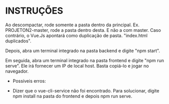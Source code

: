 # INSTRUÇÕES

Ao descompactar, rode somente a pasta dentro da principal. Ex. PROJETON2-master, rode a pasta dentro desta. E não a com master. Caso contrário, o Vue.Js apontará como duplicação de pasta. "index.html duplicados".

Depois, abra um terminal integrado na pasta backend e digite "npm start".

Em seguida, abra um terminal integrado na pasta frontend e digite "npm run serve". Ele irá fornecer um IP de local host. Basta copiá-lo e jogar no navegador.

* Possíveis erros:
- Dizer que o vue-cli-service não foi encontrado. Para solucionar, digite npm install na pasta do frontend e depois npm run serve. 

